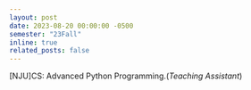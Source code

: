 ```yaml
---
layout: post
date: 2023-08-20 00:00:00 -0500
semester: "23Fall"
inline: true
related_posts: false
---
```


[NJU]CS: Advanced Python Programming.(*Teaching Assistant*)
